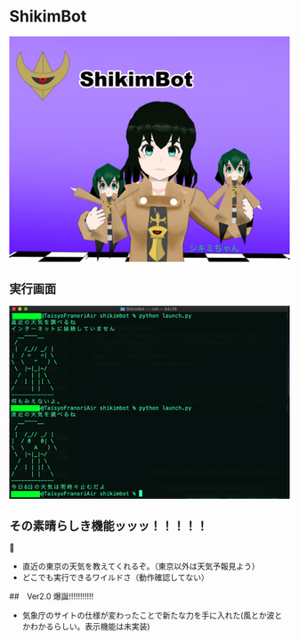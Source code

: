 # ShikimBot
![シキミ](https://github.com/TaisyoFranoria/ShikimWeather/blob/main/gitimg/EYJSw81U0AA_FIw.jpg?raw=true)
## 実行画面
![実行画面](https://github.com/TaisyoFranoria/ShikimWeather/blob/main/gitimg/image0.jpg?raw=true)
## その素晴らしき機能ッッッ！！！！！

* 直近の東京の天気を教えてくれるぞ。（東京以外は天気予報見よう）
* どこでも実行できるワイルドさ（動作確認してない） 

##　Ver2.0 爆誕!!!!!!!!!!!

* 気象庁のサイトの仕様が変わったことで新たな力を手に入れた(風とか波とかわかるらしい。表示機能は未実装)
